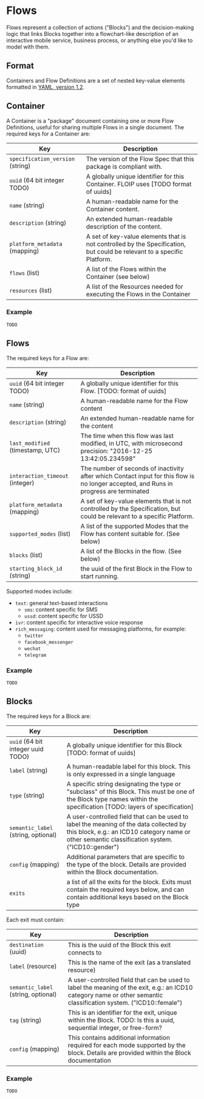 # Flows

Flows represent a collection of actions ("Blocks") and the decision-making logic that links Blocks together into a flowchart-like description of an interactive mobile service, business process, or anything else you'd like to model with them.

## Format

Containers and Flow Definitions are a set of nested key-value elements formatted in [YAML, version 1.2](http://www.yaml.org/spec/1.2/spec.html).

## Container

A Container is a "package" document containing one or more Flow Definitions, useful for sharing multiple Flows in a single document. The required keys for a Container are:

Key | Description
--- | ---
`specification_version` (string)| The version of the Flow Spec that this package is compliant with.
`uuid` (64 bit integer TODO)| A globally unique identifier for this Container. FLOIP uses [TODO format of uuids]
`name` (string)| A human-readable name for the Container content.
`description` (string)| An extended human-readable description of the content.
`platform_metadata` (mapping)| A set of key-value elements that is not controlled by the Specification, but could be relevant to a specific Platform.
`flows` (list)| A list of the Flows within the Container (see below)
`resources` (list)| A list of the Resources needed for executing the Flows in the Container

### Example

```
TODO
```

## Flows

The required keys for a Flow are:

Key | Description
--- | ---
`uuid` (64 bit integer TODO)| A globally unique identifier for this Flow. [TODO: format of uuids]
`name` (string)| A human-readable name for the Flow content
`description` (string)| An extended human-readable name for the content
`last_modified` (timestamp, UTC)| The time when this flow was last modified, in UTC, with microsecond precision: "2016-12-25 13:42:05.234598"
`interaction_timeout` (integer)| The number of seconds of inactivity after which Contact input for this flow is no longer accepted, and Runs in progress are terminated
`platform_metadata` (mapping)| A set of key-value elements that is not controlled by the Specification, but could be relevant to a specific Platform.
`supported_modes` (list)|A list of the supported Modes that the Flow has content suitable for. (See below)
`blocks` (list)| A list of the Blocks in the flow. (See below)
`starting_block_id` (string)| the uuid of the first Block in the Flow to start running.

Supported modes include:
  - `text`: general text-based interactions
    - `sms`: content specific for SMS
    - `ussd`: content specific for USSD
  - `ivr`: content specific for interactive voice response
  - `rich_messaging`: content used for messaging platforms, for example:
    - `twitter`
    - `facebook_messenger`
    - `wechat`
    - `telegram`

### Example

```
TODO
```

## Blocks

The required keys for a Block are:

Key | Description
--- | ---
`uuid` (64 bit integer uuid TODO)| A globally unique identifier for this Block [TODO: format of uuids]
`label` (string)| A human-readable label for this block. This is only expressed in a single language
`type` (string)| A specific string designating the type or "subclass" of this Block. This must be one of the Block type names within the specification [TODO: layers of specification]
`semantic_label` (string, optional)| A user-controlled field that can be used to label the meaning of the data collected by this block, e.g.: an ICD10 category name or other semantic classification system. ("ICD10::gender")
`config` (mapping)| Additional parameters that are specific to the type of the block. Details are provided within the Block documentation.
`exits`| a list of all the exits for the block. Exits must contain the required keys below, and can contain additional keys based on the Block type

Each exit must contain:

Key | Description
--- | ---
`destination` (uuid)| This is the uuid of the Block this exit connects to
`label` (resource)| This is the name of the exit (as a translated resource)
`semantic_label` (string, optional)| A user-controlled field that can be used to label the meaning of the exit, e.g.: an ICD10 category name or other semantic classification system. ("ICD10::female")
`tag` (string)| This is an identifier for the exit, unique within the Block. TODO: Is this a uuid, sequential integer, or free-form?
`config` (mapping)| This contains additional information required for each mode supported by the block. Details are provided within the Block documentation
  
### Example
  
```
TODO
```
  



